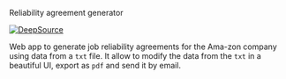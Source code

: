 Reliability agreement generator

[![DeepSource](https://app.deepsource.com/gh/standoge/ama-zon.svg/?label=active+issues&show_trend=true&token=qolpTMAOH3hurkGukOHRxVY5)](https://app.deepsource.com/gh/standoge/ama-zon/?ref=repository-badge)

Web app to generate job reliability agreements for the Ama-zon company using data from a `txt` file. It allow to modify
the data from the `txt` in a beautiful UI, export as `pdf` and send it by email.